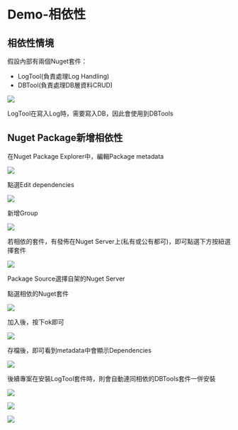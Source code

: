 # Demo-相依性

## 相依性情境

假設內部有兩個Nuget套件：

* LogTool\(負責處理Log Handling\)
* DBTool\(負責處理DB層資料CRUD\)

![](../../.gitbook/assets/image%20%28264%29.png)

LogTool在寫入Log時，需要寫入DB，因此會使用到DBTools

## Nuget Package新增相依性

在Nuget Package Explorer中，編輯Package metadata

![](../../.gitbook/assets/image%20%28238%29.png)

點選Edit dependencies

![](../../.gitbook/assets/image%20%28177%29.png)

新增Group

![](../../.gitbook/assets/image%20%28189%29.png)

若相依的套件，有發佈在Nuget Server上\(私有或公有都可\)，即可點選下方按紐選擇套件

![](../../.gitbook/assets/image%20%28259%29.png)

Package Source選擇自架的Nuget Server

點選相依的Nuget套件

![](../../.gitbook/assets/image%20%28248%29.png)

加入後，按下ok即可

![](../../.gitbook/assets/image%20%28294%29.png)

存檔後，即可看到metadata中會顯示Dependencies

![](../../.gitbook/assets/image%20%2888%29.png)

後續專案在安裝LogTool套件時，則會自動連同相依的DBTools套件一併安裝

![](../../.gitbook/assets/image%20%28204%29.png)

![](../../.gitbook/assets/image%20%28133%29.png)

![](../../.gitbook/assets/image%20%28255%29.png)

